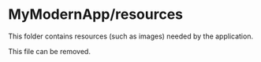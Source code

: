 # MyModernApp/resources

This folder contains resources (such as images) needed by the application. 

This file can be removed.
